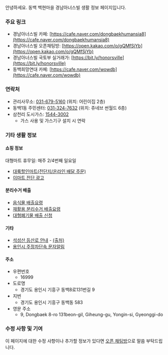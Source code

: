 안녕하세요. 동백 백현마을 경남아너스빌 생활 정보 페이지입니다.

### 주요 링크

- 경남아너스빌 카페: [https://cafe.naver.com/dongbaekhumansia8](https://cafe.naver.com/dongbaekhumansia8)
- 경남아너스빌 오픈채팅방: [https://open.kakao.com/o/gQMfSjYb](https://open.kakao.com/o/gQMfSjYb)
- 경남아너스빌 국토부 실거래가: [https://bit.ly/honorsville](https://bit.ly/honorsville)
- 동백희망연대 카페: [https://cafe.naver.com/wowdb](https://cafe.naver.com/wowdb)

### 연락처
- 관리사무소: <a href="tel:+8231-679-5160">031-679-5160</a> (위치: 어린이집 2층)
- 동백1동 주민센터: <a href="tel:+8231-324-7632">031-324-7632</a> (위치: 쥬네브 썬월드 6층)
- 삼천리 도시가스: <a href="tel:1544-3002">1544-3002</a>
  - 가스 사용 및 가스기구 설치 시 연락

### 기타 생활 정보

#### 쇼핑 정보
대형마트 휴무일: 매주 2/4번째 일요일
- [대륙할인마트(전단지/온라인 배달 주문)](https://m.posk.kr/c/a/AFRFBF)
- [이마트 전단 광고](https://emartapp.emart.com/leaflet/leafletView_EL.do?&image_pop=true)

#### 분리수거 배출
- [음식물 배출요령](https://www.yongin.go.kr/home/www/www12/www12_01/www12_01_08/www12_01_08_01.jsp)
- [재활용 분리수거 배출요령](https://www.yongin.go.kr/home/www/www12/www12_01/www12_01_08/www12_01_08_05.jsp)
- [대형폐기물 배출 신청](https://www.yongin.go.kr/home/www/www12/www12_03/www12_03_02/www12_03_02_01.jsp)

#### 기타
- [석성산 등산로 안내](https://user-images.githubusercontent.com/58725292/144945449-5697507a-cbe0-401b-b00f-c31c8e47d07d.png)  -  [(출처)](https://m.blog.daum.net/parthenon/6333519)
- [용인시 주정차단속 문자알림](https://parkingsms.yongin.go.kr/WizshotCarControl/member/n_con/con0101.php)


#### 주소
 - 우편번호
   - 16999
 - 도로명
   - 경기도 용인시 기흥구 동백8로131번길 9
 - 지번
   - 경기도 용인시 기흥구 동백동 583
 - 영문 주소
   - 9, Dongbaek 8-ro 131beon-gil, Giheung-gu, Yongin-si, Gyeonggi-do


### 수정 사항 및 기여

이 페이지에 대한 수정 사항이나 추가할 정보가 있다면 [오픈 채팅방](https://open.kakao.com/o/gQMfSjYb)으로 말씀 부탁드립니다.
